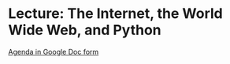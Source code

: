 # Lecture: The Internet, the World Wide Web, and Python

[Agenda in Google Doc form](https://docs.google.com/document/d/1PtQ1d4J6KV48VQOkB6-_MGU_Q13vWoFjBCd8czttx_Y/edit)